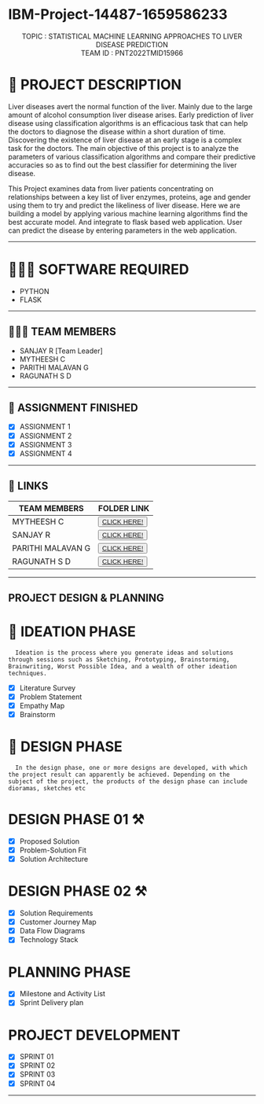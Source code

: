 # IBM-Project-14487-1659586233

<p align="center">
    TOPIC : STATISTICAL MACHINE LEARNING APPROACHES TO LIVER DISEASE PREDICTION <br />
    TEAM ID    : PNT2022TMID15966 <br />
  </p>


<!-- Description -->

# 📝 PROJECT DESCRIPTION

Liver diseases avert the normal function of the liver. Mainly due to the large amount of alcohol consumption liver disease arises. Early prediction of liver disease using classification algorithms is an efficacious task that can help the doctors to diagnose the disease within a short duration of time. Discovering the existence of liver disease at an early stage is a complex task for the doctors. The main objective of this project is to analyze the parameters of various classification algorithms and compare their predictive accuracies so as to find out the best classifier for determining the liver disease.

This Project examines data from liver patients concentrating on relationships between a key list of liver enzymes, proteins, age and gender using them to try and predict the likeliness of liver disease. Here we are building a model by applying various machine learning algorithms find the best accurate model. And integrate to flask based web application. User can predict the disease by entering parameters in the web application.
<hr>

# 👨🏻‍💻 SOFTWARE REQUIRED <br />
- PYTHON<br />
- FLASK<br />

<hr>

## 🧑🏻‍🦰 TEAM MEMBERS
- SANJAY R [Team Leader]
- MYTHEESH C   
- PARITHI MALAVAN G
- RAGUNATH S D

<hr>

## 📒 ASSIGNMENT FINISHED
- [x] ASSIGNMENT 1
- [x] ASSIGNMENT 2
- [x] ASSIGNMENT 3 
- [x] ASSIGNMENT 4
<hr>

## 🔗 LINKS

| TEAM MEMBERS | FOLDER LINK    |
| ------------- | ------------- |
| MYTHEESH C  | <button> <a href="https://github.com/IBM-EPBL/IBM-Project-14487-1659586233/tree/main/ASSESSMENT/MYTHEESH%20C">CLICK HERE!  </a></button>               
| SANJAY R | <button> <a href="https://github.com/IBM-EPBL/IBM-Project-14487-1659586233/tree/main/ASSESSMENT/SANJAY%20R">CLICK HERE!  </a> </button> |
| PARITHI MALAVAN G    | <button><a href="https://github.com/IBM-EPBL/IBM-Project-14487-1659586233/tree/main/ASSESSMENT/PARITHI%20MALAVAN%20G">CLICK HERE!  </a> </button> |
| RAGUNATH S D     | <button><a href="https://github.com/IBM-EPBL/IBM-Project-14487-1659586233/tree/main/ASSESSMENT/RAGUNATH%20S%20D">CLICK HERE!  </a> </button> |

<hr>

## PROJECT DESIGN & PLANNING
# 🧩 IDEATION PHASE

      Ideation is the process where you generate ideas and solutions through sessions such as Sketching, Prototyping, Brainstorming, Brainwriting, Worst Possible Idea, and a wealth of other ideation techniques.
- [x] Literature Survey
- [x] Problem Statement
- [x] Empathy Map
- [x] Brainstorm

# 📝 DESIGN PHASE 
      In the design phase, one or more designs are developed, with which the project result can apparently be achieved. Depending on the subject of the project, the products of the design phase can include dioramas, sketches etc

# DESIGN PHASE 01 ⚒️
- [x] Proposed Solution
- [x] Problem-Solution Fit
- [x] Solution Architecture

# DESIGN PHASE 02 ⚒️
- [x] Solution Requirements
- [x] Customer Journey Map
- [x] Data Flow Diagrams
- [x] Technology Stack

# PLANNING PHASE
- [x] Milestone and Activity List
- [x] Sprint Delivery plan

# PROJECT DEVELOPMENT 
- [x] SPRINT 01
- [x] SPRINT 02
- [x] SPRINT 03
- [x] SPRINT 04

<hr>


